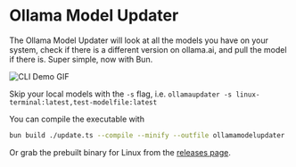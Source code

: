 # Ollama Model Updater

The Ollama Model Updater will look at all the models you have on your system, check if there is a different version on ollama.ai, and pull the model if there is. Super simple, now with Bun.

![CLI Demo GIF](https://github.com/ThatOneCalculator/ollamamodelupdater-bun/assets/44733677/86b5fd81-5bbc-437c-8141-cb1e94b3d701)

Skip your local models with the `-s` flag, i.e. `ollamaupdater -s linux-terminal:latest,test-modelfile:latest`

You can compile the executable with

```sh
bun build ./update.ts --compile --minify --outfile ollamamodelupdater
```

Or grab the prebuilt binary for Linux from the [releases page](https://github.com/thatonecalculator/ollamamodelupdater-bun/releases).
